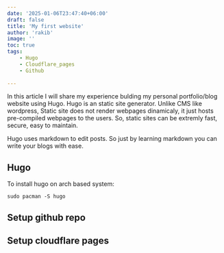 ```yaml
---
date: '2025-01-06T23:47:40+06:00'
draft: false
title: 'My first website'
author: 'rakib'
image: ''
toc: true
tags:
    - Hugo
    - Cloudflare_pages
    - Github
    
---
```



In this article I will share my experience bulding my personal portfolio/blog website using Hugo. Hugo is an static site generator. Unlike CMS like wordpress, Static site does not render webpages dinamicaly, it just hosts pre-compiled webpages to the users. So, static sites can be extremly fast, secure, easy to maintain.

Hugo uses markdown to edit posts. So just by learning markdown you can write your blogs with ease.

## Hugo
To install hugo on arch based system:
```
sudo pacman -S hugo
```

## Setup github repo

## Setup cloudflare pages